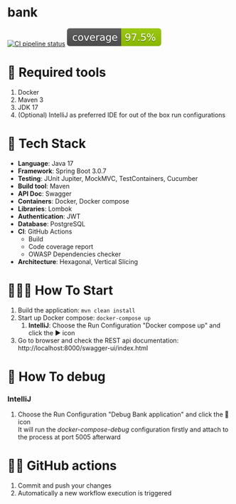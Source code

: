 # bank

[![CI pipeline status](https://github.com/rubenboadana/bank/actions/workflows/maven.yml/badge.svg)](https://github.com/rubenboadana/bank/actions)
![Coverage](.github/badges/jacoco.svg)

# 🐳 Required tools

1. Docker
2. Maven 3
3. JDK 17
4. (Optional) IntelliJ as preferred IDE for out of the box run configurations

# 🧰 Tech Stack

* **Language**: Java 17
* **Framework**: Spring Boot 3.0.7
* **Testing**: JUnit Jupiter, MockMVC, TestContainers, Cucumber
* **Build tool**: Maven
* **API Doc**: Swagger
* **Containers**: Docker, Docker compose
* **Libraries**: Lombok
* **Authentication**: JWT
* **Database**: PostgreSQL
* **CI**: GitHub Actions
    * Build
    * Code coverage report
    * OWASP Dependencies checker
* **Architecture**: Hexagonal, Vertical Slicing

# 👩‍💻🧾 How To Start

1. Build the application: `mvn clean install`
2. Start up Docker compose: `docker-compose up`
    1. **IntelliJ**: Choose the Run Configuration "Docker compose up" and click the ▶️ icon
3. Go to browser and check the REST api documentation: http://localhost:8000/swagger-ui/index.html

# 🐛 How To debug

### IntelliJ

1. Choose the Run Configuration "Debug Bank application" and click the 🐛 icon \
   It will run the _docker-compose-debug_ configuration firstly and attach to the process at port 5005 afterward

# 🤖🧾 GitHub actions

1. Commit and push your changes
2. Automatically a new workflow execution is triggered